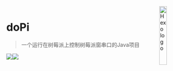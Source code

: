 <img src="http://static.suroot.win/image/dopi.png" alt="Hexo logo" width="20%" align="right" />

# doPi

> 一个运行在树莓派上控制树莓派窗串口的Java项目
>


![](https://img.shields.io/badge/java-1.8-green)![](https://img.shields.io/badge/version-1.0-yellow)